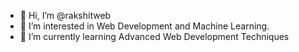 - 👋 Hi, I’m @rakshitweb
- 👀 I’m interested in Web Development and Machine Learning.
- 🌱 I’m currently learning Advanced Web Development Techniques

<!---
rakshitweb/rakshitweb is a ✨ special ✨ repository because its `README.md` (this file) appears on your GitHub profile.
You can click the Preview link to take a look at your changes.
--->
